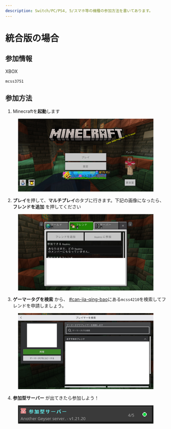 ```yaml
---
description: Switch/PC/PS4, 5/スマホ等の機種の参加方法を書いてあります。
---
```


# 統合版の場合

## 参加情報

XBOX

```markup
mcss3751
```

## 参加方法

1. Minecraftを**起動**します

<figure><img src="../.gitbook/assets/image (2) (1).png" alt=""><figcaption></figcaption></figure>

2. **プレイ**を押して、**マルチプレイ**のタブに行きます。下記の画像になったら、**フレンドを追加** を押してください

<figure><img src="../.gitbook/assets/無題 2024-09-01 22-47-30.jpg" alt=""><figcaption></figcaption></figure>

3. **ゲーマータグを検索** から、 [#can-jia-qing-bao](bedrock.md#can-jia-qing-bao "mention")にある`mcss4210`を検索してフレンドを申請しましょう。

<figure><img src="../.gitbook/assets/無題 2024-09-01 22-49-42.jpg" alt=""><figcaption></figcaption></figure>

4. **参加型サーバー** が出てきたら参加しよう！

<figure><img src="../.gitbook/assets/image (6).png" alt=""><figcaption></figcaption></figure>
